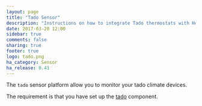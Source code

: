```yaml
---
layout: page
title: "Tado Sensor"
description: "Instructions on how to integrate Tado thermostats with Home Assistant."
date: 2017-03-20 12:00
sidebar: true
comments: false
sharing: true
footer: true
logo: tado.png
ha_category: Sensor
ha_release: 0.41
---
```


The `tado` sensor platform allow you to monitor your tado climate devices.


The requirement is that you have set up the [tado](/components/tado/) component.

